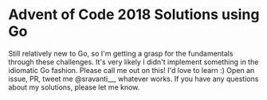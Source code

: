 # Advent of Code 2018 Solutions using Go

Still relatively new to Go, so I'm getting a grasp for the fundamentals through these challenges. It's very likely I didn't implement something in the idiomatic Go fashion. Please call me out on this! I'd love to learn :) Open an issue, PR, tweet me @sravanti__, whatever works. If you have any questions about my solutions, please let me know.
